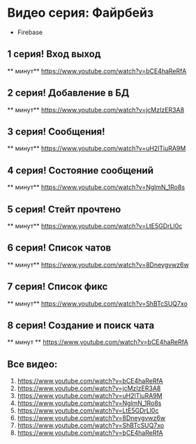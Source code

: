 # Видео серия: Файрбейз
- Firebase

## 1 серия! Вход выход

** минут**
https://www.youtube.com/watch?v=bCE4haReRfA

## 2 серия! Добавление в БД

** минут**
https://www.youtube.com/watch?v=jcMzIzER3A8

## 3 серия! Сообщения!

** минут**
https://www.youtube.com/watch?v=uH2lTiuRA9M

## 4 серия! Состояние сообщений

** минут**
https://www.youtube.com/watch?v=NglmN_1Ro8s

## 5 серия! Стейт прочтено

** минут**
https://www.youtube.com/watch?v=LtE5GDrLl0c

## 6 серия! Список чатов

** минут**
https://www.youtube.com/watch?v=8Dneygvwz6w

## 7 серия! Список фикс

** минут**
https://www.youtube.com/watch?v=ShBTcSUQ7xo

## 8 серия! Создание и поиск чата

** минут **
https://www.youtube.com/watch?v=bCE4haReRfA

## Все видео: 
1. https://www.youtube.com/watch?v=bCE4haReRfA
2. https://www.youtube.com/watch?v=jcMzIzER3A8
3. https://www.youtube.com/watch?v=uH2lTiuRA9M
4. https://www.youtube.com/watch?v=NglmN_1Ro8s
5. https://www.youtube.com/watch?v=LtE5GDrLl0c
6. https://www.youtube.com/watch?v=8Dneygvwz6w
7. https://www.youtube.com/watch?v=ShBTcSUQ7xo
8. https://www.youtube.com/watch?v=bCE4haReRfA

